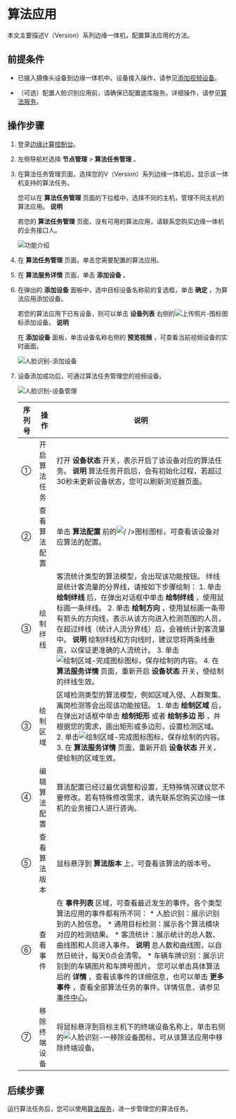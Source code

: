 算法应用 
=========================

本文主要描述V（Version）系列边缘一体机，配置算法应用的方法。

前提条件 
-------------------------

* 已接入摄像头设备到边缘一体机中。设备接入操作，请参见[添加视频设备](/cn.zh-CN/设备接入/设备管理/添加视频设备/创建产品.md)。

  

* （可选）配置人脸识别应用前，请确保已配置底库服务。详细操作，请参见[算法服务](/cn.zh-CN/算法任务管理/算法服务.md)。

  




操作步骤 
-------------------------

1. 登录[边缘计算控制台](https://iotedge.console.aliyun.com)。

   

2. 左侧导航栏选择 **节点管理** \> **算法任务管理** 。

   

3. 在算法任务管理页面，选择您的V（Version）系列边缘一体机后，显示该一体机支持的算法任务。

   您可以在 **算法任务管理** 页面的下拉框中，选择不同的主机，管理不同主机的算法应用。
   **说明**

   若您的 **算法任务管理** 页面，没有可用的算法应用，请联系您购买边缘一体机的业务接口人。

   ![功能介绍 ](https://static-aliyun-doc.oss-accelerate.aliyuncs.com/assets/img/zh-CN/7681915161/p207805.png)
   

4. 在 **算法任务管理** 页面，单击您需要配置的算法应用。

   

5. 在 **算法服务详情** 页面，单击 **添加设备** 。

   

6. 在弹出的 **添加设备** 面板中，选中目标设备名称前的复选框，单击 **确定** ，为算法应用添加设备。

   若您的算法应用下已有设备，则可以单击 **设备列表** 右侧的![上传照片-图标 ](https://static-aliyun-doc.oss-accelerate.aliyuncs.com/assets/img/zh-CN/4918316161/p249902.png)图标添加设备。
   **说明**

   在 **添加设备** 面板，单击设备名称右侧的 **预览视频** ，可查看当前视频设备的实时画面。

   ![人脸识别-添加设备](https://static-aliyun-doc.oss-accelerate.aliyuncs.com/assets/img/zh-CN/4918316161/p246635.png)
   

7. 设备添加成功后，可通过算法任务管理您的视频设备。

   ![人脸识别-设备管理](https://static-aliyun-doc.oss-accelerate.aliyuncs.com/assets/img/zh-CN/4918316161/p246646.png)
   

   | 序列号 |   操作   |                                                                                                                                                                                                                                                                                                    说明                                                                                                                                                                                                                                                                                                    |
   |-----|--------|----------------------------------------------------------------------------------------------------------------------------------------------------------------------------------------------------------------------------------------------------------------------------------------------------------------------------------------------------------------------------------------------------------------------------------------------------------------------------------------------------------------------------------------------------------------------------------------------------------|
   | ①   | 开启算法任务 | 打开 **设备状态** 开关，表示开启了该设备对应的算法任务。 **说明** 算法任务开启后，会有初始化过程，若超过30秒未更新设备状态，您可以刷新浏览器页面。                                                                                                                                                                                                                                                                                                                                                                                                                                                                                                         |
   | ②   | 查看算法配置 | 单击 **算法配置** 前的![ / />图标](https://static-aliyun-doc.oss-accelerate.aliyuncs.com/assets/img/zh-CN/4918316161/p246649.png)图标，可查看该设备对应算法的配置。                                                                                                                                                                                                                                                                                                                                                                                                                                                                 |
   | ③   | 绘制绊线   | 客流统计类型的算法模型，会出现该功能按钮。 绊线是统计客流量的分界线，请按如下步骤绘制： 1. 单击 **绘制绊线** 后，在弹出对话框中单击 **绘制绊线** ，使用鼠标画一条绊线。   2. 单击 **绘制方向** ，使用鼠标画一条带有箭头的方向线，表示从该方向进入检测范围的人员，在超过绊线（统计人流分界线）后，会被统计到客流量中。 **说明** 绘制绊线和方向线时，建议您将两条线垂直，以保证更准确的人流统计。   3. 单击![绘制区域-完成图标](https://static-aliyun-doc.oss-accelerate.aliyuncs.com/assets/img/zh-CN/4918316161/p249840.png)图标，保存绘制的内容。   4. 在 **算法服务详情** 页面，重新开启 **设备状态** 开关，使绘制的绊线生效。    |
   | ③   | 绘制区域   | 区域检测类型的算法模型，例如区域入侵、人群聚集、离岗检测等会出现该功能按钮。 1. 单击 **绘制区域** 后，在弹出对话框中单击 **绘制矩形** 或者 **绘制多边** **形** ，并根据您的需求，画出矩形或多边形，设置检测区域。   2. 单击![绘制区域-完成图标](https://static-aliyun-doc.oss-accelerate.aliyuncs.com/assets/img/zh-CN/4918316161/p249840.png)图标，保存绘制的内容。   3. 在 **算法服务详情** 页面，重新开启 **设备状态** 开关，使绘制的区域生效。                                                                                                                                                                 |
   | ④   | 编辑算法配置 | 算法配置已经过最优调整和设置，无特殊情况建议您不要修改。若有特殊修改需求，请先联系您购买边缘一体机的业务接口人进行咨询。                                                                                                                                                                                                                                                                                                                                                                                                                                                                                                                                             |
   | ⑤   | 查看算法版本 | 鼠标悬浮到 **算法版本** 上，可查看该算法的版本号。                                                                                                                                                                                                                                                                                                                                                                                                                                                                                                                                                                             |
   | ⑥   | 查看事件   | 在 **事件列表** 区域，可查看最近发生的事件。各个类型算法应用的事件都有所不同： * 人脸识别：展示识别到的人脸信息。   * 通用目标检测：展示各个算法模块对应的检测结果。   * 客流统计：展示统计的总人数、曲线图和人员进入事件。 **说明** 总人数和曲线图，以自然日统计，每天0点会清零。   * 车辆车牌识别：展示识别到的车辆图片和车牌号图片。    您可以单击具体算法后的 **详情** ，查看该事件的详细信息，也可以单击 **更多事件** ，查看全部算法任务的事件。详情信息，请参见[事件中心](/cn.zh-CN/算法任务管理/算法服务.md)。                                                                                                        |
   | ⑦   | 移除终端设备 | 将鼠标悬浮到目标主机下的终端设备名称上，单击右侧的![人脸识别-一移除设备](https://static-aliyun-doc.oss-accelerate.aliyuncs.com/assets/img/zh-CN/5918316161/p246717.png)图标，可从该算法应用中移除终端设备。                                                                                                                                                                                                                                                                                                                                                                                                                                                  |

   




后续步骤 
-------------------------

运行算法任务后，您可以使用[算法服务](/cn.zh-CN/算法任务管理/算法服务.md)，进一步管理您的算法任务。
